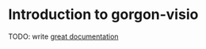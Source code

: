 # Introduction to gorgon-visio

TODO: write [great documentation](http://jacobian.org/writing/great-documentation/what-to-write/)
